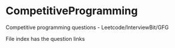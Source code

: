 # CompetitiveProgramming
Competitive programming questions - Leetcode/InterviewBit/GFG

File index has the question links
